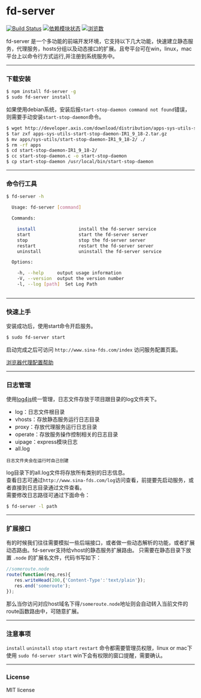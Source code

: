 # fd-server
[![Build Status](https://travis-ci.org/liuxiaoyue/fd-server.png?branch=master)](https://travis-ci.org/liuxiaoyue/fd-server) 
[![依赖模块状态](https://david-dm.org/liuxiaoyue/fd-server.png)](http://david-dm.org/liuxiaoyue/fd-server)
[![浏览数](https://sourcegraph.com/api/repos/github.com/liuxiaoyue/fd-server/counters/views.png?no-count)](https://sourcegraph.com/github.com/liuxiaoyue/fd-server)


fd-server 是一个多功能的前端开发环境，它支持以下几大功能，快速建立静态服务，代理服务，hosts分组以及动态接口的扩展。且夸平台可在win，linux，mac平台上以命令行方式运行,并注册到系统服务中。

---

### 下载安装

```bash
$ npm install fd-server -g
$ sudo fd-server install
```

如果使用debian系统，安装后报`start-stop-daemon command not found`错误，则需要手动安装`start-stop-daemon`命令。

```bash
$ wget http://developer.axis.com/download/distribution/apps-sys-utils-start-stop-daemon-IR1_9_18-2.tar.gz
$ tar zxf apps-sys-utils-start-stop-daemon-IR1_9_18-2.tar.gz
$ mv apps/sys-utils/start-stop-daemon-IR1_9_18-2/ ./
$ rm -rf apps
$ cd start-stop-daemon-IR1_9_18-2/
$ cc start-stop-daemon.c -o start-stop-daemon
$ cp start-stop-daemon /usr/local/bin/start-stop-daemon
```

---

### 命令行工具

```bash
$ fd-server -h

  Usage: fd-server [command]

  Commands:

    install                install the fd-server service
    start                  start the fd-server server
    stop                   stop the fd-server server
    restart                restart the fd-server server
    uninstall              uninstall the fd-server service

  Options:

    -h, --help     output usage information
    -V, --version  output the version number
    -l, --log [path]  Set Log Path
    
```

---

### 快速上手

安装成功后，使用start命令开启服务。

```bash
$ sudo fd-server start
```
启动完成之后可访问 `http://www.sina-fds.com/index` 访问服务配置页面。

[浏览器代理配置帮助](https://github.com/liuxiaoyue/fd-server/wiki/%E5%A6%82%E4%BD%95%E8%AE%BE%E7%BD%AE%E6%B5%8F%E8%A7%88%E5%99%A8%E4%BB%A3%E7%90%86)

---
### 日志管理
使用[log4js](https://github.com/nomiddlename/log4js-node)统一管理，日志文件存放于项目跟目录的log文件夹下。

- log：日志文件根目录
 - vhosts：存放静态服务运行日志目录 
 - proxy：存放代理服务运行日志目录
 - operate：存放服务操作控制相关的日志目录
 - uipage：express模块日志
 - all.log

`日志文件夹会在运行时自己创建`

log目录下的all.log文件将存放所有类别的日志信息。    
查看日志可通过`http://www.sina-fds.com/log`访问查看，前提要先启动服务，或者直接到日志目录通过文件查看。    
需要修改日志路径可通过下面命令：   
```bash
$ fd-server -l path
```   

---

### 扩展接口

有的时候我们往往需要模拟一些后端接口，或者做一些动态解析的功能，或者扩展动态路由。fd-server支持给vhost的静态服务扩展路由。
只需要在静态目录下放置 `.node` 的扩展名文件，代码书写如下：

```javascript
//someroute.node
route(function(req,res){
   res.writeHead(200,{'Content-Type':'text/plain'});
   res.end('someroute');
});
```
那么当你访问对应host域名下得`/someroute.node`地址则会自动转入当前文件的route函数路由中，可随意扩展。

---
### 注意事项

`install` `uninstall` `stop` `start` `restart` 命令都需要管理员权限，linux or mac下使用 `sudo fd-server start` win下会有权限的窗口提醒，需要确认。 

---

### License

MIT license
